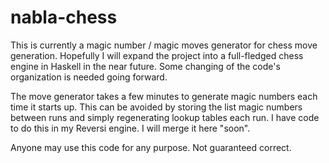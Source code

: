nabla-chess
===========

This is currently a magic number / magic moves generator for chess move generation. Hopefully I will expand the project into a full-fledged chess engine in Haskell in the near future. Some changing of the code's organization is needed going forward.

The move generator takes a few minutes to generate magic numbers each time it starts up. This can be avoided by storing the list magic numbers between runs and simply regenerating lookup tables each run. I have code to do this in my Reversi engine. I will merge it here "soon".

Anyone may use this code for any purpose. Not guaranteed correct.
